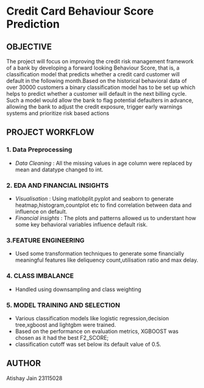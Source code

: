 # Credit Card Behaviour Score Prediction
## OBJECTIVE
The project will focus on improving the credit risk management framework of a bank by
developing a forward looking Behaviour Score, that is, a classification model that predicts
whether a credit card customer will default in the following month.Based on the historical
behavioral data of over 30000 customers a binary classification model has to be set up which
helps to predict whether a customer will default in the next billing cycle. Such a model would
allow the bank to flag potential defaulters in advance, allowing the bank to adjust the credit
exposure, trigger early warnings systems and prioritize risk based actions

## PROJECT WORKFLOW

### 1. Data Preprocessing
- *Data Cleaning* : All the missing values in age column were replaced by mean and datatype changed to int.

### 2. EDA AND FINANCIAL INSIGHTS
- *Visualisation* : Using matlobplit.pyplot and seaborn to generate heatmap,histogram,countplot etc to find correlation between data and influence on default.
- *Financial insights* : The plots and patterns allowed us to understant how some key behavioral variables influence default risk.

### 3.FEATURE ENGINEERING
- Used some transformation techniques to generate some financially meaningful features like deliquency count,utilisation ratio and max delay.

### 4. CLASS IMBALANCE
- Handled using downsampling and class weighting

### 5. MODEL TRAINING AND SELECTION
- Various classification models like logistic regression,decision tree,xgboost and lightgbm were trained.
- Based on the performance on evaluation metrics, XGBOOST was chosen as it had the best F2_SCORE;
- classification cutoff was set below its default value of 0.5.

## AUTHOR
 Atishay Jain
 23115028
